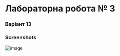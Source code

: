 # Лабораторна робота № 3
### Варіант 13
### Screenshots
![image](https://user-images.githubusercontent.com/14150731/39086507-06ca0604-459b-11e8-9af5-5e8d57d10c4b.png)
